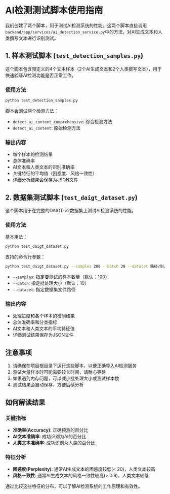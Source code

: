# AI检测测试脚本使用指南

我们创建了两个脚本，用于测试AI检测系统的性能。这两个脚本直接调用`backend/app/services/ai_detection_service.py`中的方法，对AI生成文本和人类撰写文本进行识别测试。

## 1. 样本测试脚本 (`test_detection_samples.py`)

这个脚本包含预定义的4个文本样本（2个AI生成文本和2个人类撰写文本），用于快速验证AI检测功能是否正常工作。

### 使用方法

```bash
python test_detection_samples.py
```

脚本会测试两个检测方法：
- `detect_ai_content_comprehensive`: 综合检测方法
- `detect_ai_content`: 原始检测方法

### 输出内容

- 每个样本的检测结果
- 总体准确率
- AI文本和人类文本的识别准确率
- 关键特征的平均值（困惑度、风格一致性）
- 详细分析结果会保存为JSON文件

## 2. 数据集测试脚本 (`test_daigt_dataset.py`)

这个脚本用于在完整的DAIGT-v2数据集上测试AI检测系统的性能。

### 使用方法

基本用法：
```bash
python test_daigt_dataset.py
```

支持的命令行参数：
```bash
python test_daigt_dataset.py --samples 200 --batch 20 --dataset 路径/到/数据集.csv
```

- `--samples`: 指定要测试的样本数量（默认：100）
- `--batch`: 指定批处理大小（默认：10）
- `--dataset`: 指定数据集文件路径

### 输出内容

- 处理进度和各个样本的检测结果
- 总体准确率和分类指标
- AI文本和人类文本的平均特征值
- 详细测试结果保存为JSON文件

## 注意事项

1. 请确保在项目根目录下运行这些脚本，以便正确导入AI检测服务
2. 测试大量样本时可能需要较长时间，请耐心等待
3. 如果遇到内存问题，可以减小批处理大小或测试样本数
4. 测试结果会自动保存，方便后续分析

## 如何解读结果

### 关键指标

- **准确率(Accuracy)**: 正确预测的百分比
- **AI文本准确率**: 成功识别为AI的百分比
- **人类文本准确率**: 成功识别为人类的百分比

### 特征分析

- **困惑度(Perplexity)**: 通常AI生成文本的困惑度较低(< 20)，人类文本较高
- **风格一致性**: 通常AI生成文本的风格一致性较高(> 0.9)，人类文本较低

通过比较这些特征的分布，可以了解AI检测系统的工作原理和有效性。 
